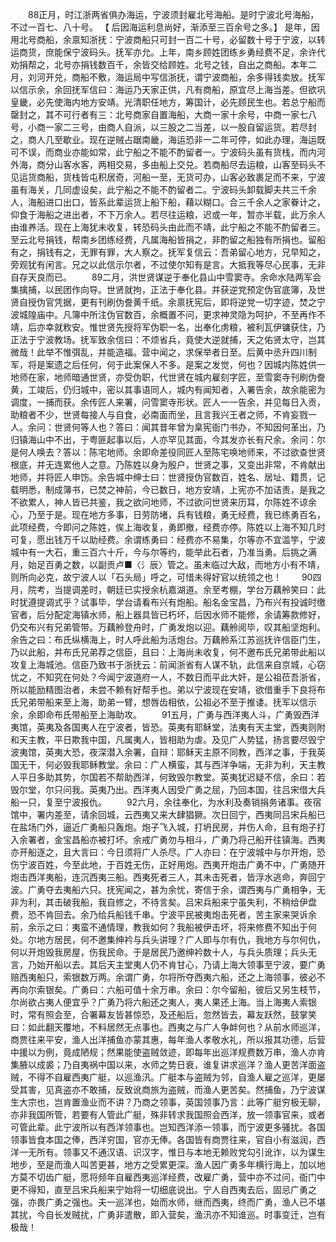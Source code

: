 <!-- { "loadSidebar": true } -->
　　88正月，时江浙两省俱办海运，宁波须封雇北号海船。是时宁波北号海船，不过一百七、八十号。 【 后因海运利息尚好，渐添至三百余号之多。】 是年，因用北号商船，余禀知浙抚：宁波商船只可封一百二十号，必留数十号于宁波，以转运商货，庶能保宁波码头。抚军亦允。上年，南乡顾姓团练乡勇经费不足，余许代劝捐帮之，北号亦捐钱数百千，余皆交给顾姓。北号之钱，自出之商船。本年二月，刘河开兑，商船不敷，海运局中写信浙抚，谓宁波商船，余多得钱卖放。抚军以信示余，余回抚军信曰：海运乃天家正供，凡有商船，原宜尽上海当差。但欲巩皇畿，必先使海内地方安靖。光清职任地方，筹国计，必先顾民生也。若总宁船而罄封之，其不可行者有三：北号商家自置海船，大商一家十余号，中商一家七八号，小商一家二三号，由商人自派，以三股之二当差，以一股自留运货。若尽封之，商人几至歇业。现在逆贼占踞南畿，海运恐非一二年可停，如此办理，海运既可不误，而商业亦能如常，此宁船之不能不酌留者一。宁波码头虽有货栈，而内河外海，商分山客水客，两相交易，多由船上交兑。若商船尽去运粮，山客至码头不见运货商船，货栈皆屯积居奇，河船一至，无货可办，山客必致裹足而不来，宁波虽有海关，几同虚设矣，此宁船之不能不酌留者二。宁波码头卸载脚夫共三千余人，海船进口出口，皆系此辈运货上船下船，藉以糊口。合三千余人之家眷计之，仰食于海船之进出者，不下万余人。若尽往运粮，迟或一年，暂亦半载，此万余人由谁养活。现在上海犹未收复，转恐码头由此而不靖，此宁船之不能不酌留者三。至云北号捐钱，帮南乡团练经费，凡属海船皆捐之，非酌留之船独有所捐也。留船有之，捐钱有之，无罪有罪，大人察之。抚军复信云：吾弟留心地方，兄早知之，旁观犹有闲言。兄之以此信示尔者，不过使尔知有是言。大抵我等尽心民事，无非自存天良而已。 
　　89二月，洪世贤谋逆于奉化县山中雪窦寺。余命水陆两军会集擒捕，以民团作向导。世贤就拘，正法于奉化县。并获逆党预定伪官底簿，及世贤自授伪官凭据，更有刊刷伪誊黄千纸。余禀抚宪后，即将逆党一切字迹，焚之宁波城隍庙中。凡簿中所注伪官数百，余概置不问，更求神灵隐为呵护，不至再作不靖，后亦幸就敉安。惟世贤先授将军伪职一名，出奉化虏粮，被利瓦伊镛获住，乃正法于宁波教场。抚军致余信曰：不烦省兵，竟使大逆就捕，天之佑贤太守，岂其微哉！此举不惟弭乱，并能造福。营中闻之，求保举者日至。后黄中丞升四川制军，将是案遗之后任何，何于此案保人不多。是案之发觉，何也？因城内陈姓供一地师在家，地师暗通世贤，亦受伪职，代世贤在城内雇刻字匠，至雪窦寺刊刷伪誊黄，工竣后，仍归城中，密以其事语同人，城内有闻知者，入署告余，故余能密为调度，一捕而获。余传匠人来署，问雪窦寺形状。匠人一一告余，并见每日入贡，助粮者不少，世贤每接人与自食，必南面而坐，且言我兴王者之师，不肯妄戮一人。余问：世贤何等人也？答曰：闻其昔年曾为臬宪衙门书办，不知因何革出，乃归镇海山中不出，于粤匪起事以后，人亦罕见其面，今其发亦长有尺余。余问：尔是何人唤去？答以：陈宅地师。余即命差役同匠人至陈宅唤地师来，不过欲查世贤根底，并无连累他人之意。乃陈姓以身为殷户，世贤之事，又变出非常，不肯献出地师，并将匠人申饬。余告城中绅士曰：世贤授伪官数百，姓名、居址、籍贯，记载明悉，制成簿书，已焚之神前，今已数日，地方安靖，上宪亦不加诘责，是我之不欲累人，神人皆已共鉴，我之欲问地师，不过欲问世贤来历耳，尔陈姓不谅余心，乃至于是。现在地方多事，日劳防堵，兵有钱粮，勇无经费，我已练勇百名，此项经费，今即问之陈姓，俟上海收复，勇即撤，经费亦停。陈姓以上海不知几时可复，愿出钱万千以助经费。余谓练勇曰：经费亦不易集，尔等亦不宜滥竽，宁波城中有一大石，重三百六十斤，今与尔等约，能举此石者，乃准当勇。后挑之满月，始足百勇之数，以副贡卢■〈氵辰〉管之。虽未临过大敌，而地方小有不靖，则所向必克，故宁波人以「石头局」呼之，可惜未得好官以统领之也！ 
　　90四月，院考，当提调差时，朝廷已实授余杭嘉湖道。余至考棚，学台万藕舲笑曰：此时犹遵提调式乎？试事毕，学台请看布兴有炮船。船名金宝昌，乃布兴有投诚时缴官者，后分配定海镇水师，船上器具皆已朽坏，后因水师不能修，余请筹款修好，仍交布兴有兄弟管带。万藕舲登舟时，广勇发炮以迎。藕舲阅毕，叹其船坚炮利。余告之曰：布氏纵横海上，时人呼此船为活炮台。万藕舲系江苏巡抚许信臣门生，乃以此船，并布氏兄弟荐之信臣，且曰：上海尚未收复，何不邀布氏兄弟带此船以攻复上海城池。信臣乃致书于浙抚云：前闻浙省有人谋不轨，此信来自京城，心窃忧之，不知究在何处？今闻宁波道府一人，不数日而平此大奸，是公祖莅吾浙省，所以能励精图治者，未尝不赖有好帮手也。弟以宁波现在安靖，欲借重手下良将布氏兄弟带船来至上海，助弟一臂，想唇齿相依，公祖必不至于推诿。抚军以信示余，余即命布氏带船至上海助攻。 
　　91五月，广勇与西洋夷人斗，广勇毁西洋夷馆，英夷及各国夷人在宁波者，皆恐。英夷有耶稣堂，法夷有天主堂，西夷则附和天主教，平日欺我中国，凡属夷人，皆相助为虐。及见广人势猛，扬言要尽毁宁波夷馆，英夷大恐，夜深潜入余署，自辩：耶稣天主原不同教，西洋之事，于我英国无干，何必毁我耶稣教堂。余曰：广人横蛮，其与西洋争端，无非为利，天主教人平日多助其势，尔国若不帮助西洋，何致毁尔教堂。英夷犹迟疑不信，余曰：若毁尔堂，尔只问我。英夷乃出。西洋夷人因受广勇之屈，乃回本国，往吕宋借大兵船一只，复至宁波报仇。 
　　92六月，余往奉化，为水利及奏销捐务诸事。夜宿馆中，署内差至，请余回城，云西夷又来大肆猖獗。次日回宁，西夷同吕宋兵船已在盐场门外，逼近广勇船只轰炮。炮子飞入城，打坍民房，并伤人命，且有炮子打入余署者，金宝昌船亦被打坏。余戒广勇勿与相斗，广勇乃将己船开往镇海。西夷亦开船逐之，且大言曰：今日须将广人杀尽。广人亦曰：在宁波城中与尔开炮，恐伤宁波百姓，今至此地，于百姓无伤，正好用炮。西夷开炮击广勇不中，广勇随开炮击西洋夷船，连沉西夷三船。西夷死者三人，其未击死者，皆浮水逃命，奔回宁波。广勇夺去夷船六只。抚宪闻之，甚为余忧，寄信于余，谓西夷与广勇相争，无非为利，其击破我船，我自修之，不待言矣。吕宋兵船来宁虽失利，不稍给伊盘费，恐不肯回去。余乃给兵船钱千串。宁波平民被夷炮击死者，苦主家来哭诉余前，余示之曰：夷蛮不通情理，教我如何？我船被伊击坏，将来修费不知出于何处。尔地方居民，何不邀集绅衿与兵头讲理？广人即与尔有仇，我地方与尔何仇，何以开炮毁我房屋，伤我民命。于是居民乃邀绅衿数十人，与兵头质理；兵头无言，乃始开船以去。其后天主堂夷人仍不肯甘心，乃请上海大领事至宁波，要广勇赔西夷船只，索银数万两。余谓广勇，尔将所夺西夷六船，还之上海领事，彼必不再向尔索银矣。广勇曰：六船可值十余万串。余曰：尔今留船，彼后又另生枝节，尔尚欲占夷人便宜乎？广勇乃将六船还之夷人，夷人果还上海。当上海夷人索银时，常有照会至，合署幕友皆甚惊恐，及还船后，忽然皆去，幕友跃然，鼓掌笑曰：如此翻天覆地，不料居然无点事也。西夷之与广人争衅何也？从前水师巡洋，商贾往来平安，渔人出洋捕鱼亦蒙其惠，每年渔人孝敬水礼，所以报其功德，后营中援以为例，竟成陋规；然果能使盗贼敛迹，即每年出巡洋规费数万串，渔人亦肯集腋以成裘；乃自夷祸中国以来，水师之势日衰，谁复讲求巡洋？渔人更苦洋面盗贼，不得不自雇西夷广艇，以巡渔汛。广艇本与盗贼为邻，自渔人雇之巡洋，更屡受其害，见真盗亦不敢捕，反致讹商旅为盗贼，而渔人更苦矣。然捕鱼，乃宁波谋生大宗也，岂肯置渔业而不讲？乃商之领事，英国领事乃言：此等广艇穷极无聊，亦非我国所管，若要有人管此广艇，殊非转求我国照会西洋，放一领事官来，或者可管此辈。此宁波所以有西洋领事也。岂知西洋添一领事，而宁波更多骚扰。各国领事皆食本国之俸，西洋穷国，官亦无俸。各国皆有商贾往来，官自小有滋润，西洋一无所有。领事又不通汉语、识汉字，惟日与本地无赖败党勾引讹诈，以为谋生地步，至是而渔人叫苦更甚，地方之受累更深。渔人因广勇多年横行海上，加以地方莫不切齿广艇，愿将频年自雇西夷巡洋经费，改雇广勇，营中亦不过问，衙门中更不得知，直至吕宋兵船来宁始将一切细底说出。宁人自西夷去后，固忌广勇之强，亦畏广勇之强也。夫一巡洋也，始而水师，继而西夷，终而广勇，渔人已不堪其扰，今自长发贼扰，广勇非遣散，即入营矣，渔汛亦不知谁巡。时事变迁，岂有极哉！ 
